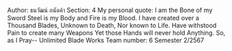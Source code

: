 Author: ธนวัฒน์ ถนัดค้า
Section: 4
My personal quote: I am the Bone of my Sword Steel is my Body and Fire is my Blood. I have created over a Thousand Blades, Unknown to Death, Nor known to Life. Have withstood Pain to create many Weapons Yet those Hands will never hold Anything. So, as I Pray-- Unlimited Blade Works
Team number: 6
Semester 2/2567
